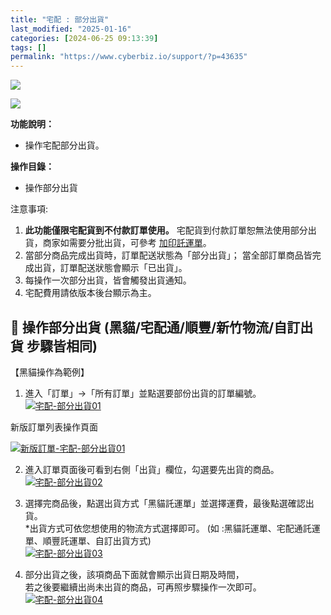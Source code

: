 ```yaml
---
title: "宅配 : 部分出貨"
last_modified: "2025-01-16"
categories: [2024-06-25 09:13:39]
tags: []
permalink: "https://www.cyberbiz.io/support/?p=43635"
---
```


![](https://www.cyberbiz.io/support/wp-content/uploads/適用站別.png)

[![](https://www.cyberbiz.io/support/wp-content/uploads/台灣站.png)](https://www.cyberbiz.io/support/?page_id=2490)

**功能說明：**  

* 操作宅配部分出貨。

**操作目錄：**

* 操作部分出貨

注意事項:  

1. **此功能僅限宅配貨到不付款訂單使用。** 宅配貨到付款訂單恕無法使用部分出貨，商家如需要分批出貨，可參考 [加印託運單](https://www.cyberbiz.io/support/?p=15891)。
2. 當部分商品完成出貨時，訂單配送狀態為「部分出貨」； 當全部訂單商品皆完成出貨，訂單配送狀態會顯示「已出貨」。
3. 每操作一次部分出貨，皆會觸發出貨通知。
4. 宅配費用請依版本後台顯示為主。



## 📌 操作部分出貨 (黑貓/宅配通/順豐/新竹物流/自訂出貨 步驟皆相同)



【黑貓操作為範例】

1. 進入「訂單」→「所有訂單」並點選要部份出貨的訂單編號。  
[![宅配-部分出貨01](https://www.cyberbiz.io/helpcenter/wp-content/uploads/宅配-部分出貨01.png)](https://www.cyberbiz.io/helpcenter/wp-content/uploads/宅配-部分出貨01.png)

新版訂單列表操作頁面

[![新版訂單-宅配-部分出貨01](https://www.cyberbiz.io/support/wp-content/uploads/新版訂單-宅配-部分出貨01.png)](https://www.cyberbiz.io/support/wp-content/uploads/新版訂單-宅配-部分出貨01.png)



2. 進入訂單頁面後可看到右側「出貨」欄位，勾選要先出貨的商品。  
[![宅配-部分出貨02](https://www.cyberbiz.io/helpcenter/wp-content/uploads/宅配-部分出貨02.png)](https://www.cyberbiz.io/helpcenter/wp-content/uploads/宅配-部分出貨02.png)



3. 選擇完商品後，點選出貨方式「黑貓託運單」並選擇運費，最後點選確認出貨。  
*出貨方式可依您想使用的物流方式選擇即可。 (如 :黑貓託運單、宅配通託運單、順豐託運單、自訂出貨方式)  
[![宅配-部分出貨03](https://www.cyberbiz.io/helpcenter/wp-content/uploads/宅配-部分出貨03.png)](https://www.cyberbiz.io/helpcenter/wp-content/uploads/宅配-部分出貨03.png)



4. 部分出貨之後，該項商品下面就會顯示出貨日期及時間，   
若之後要繼續出尚未出貨的商品，可再照步驟操作一次即可。  
[![宅配-部分出貨04](https://www.cyberbiz.io/helpcenter/wp-content/uploads/宅配-部分出貨04.png)](https://www.cyberbiz.io/helpcenter/wp-content/uploads/宅配-部分出貨04.png)



